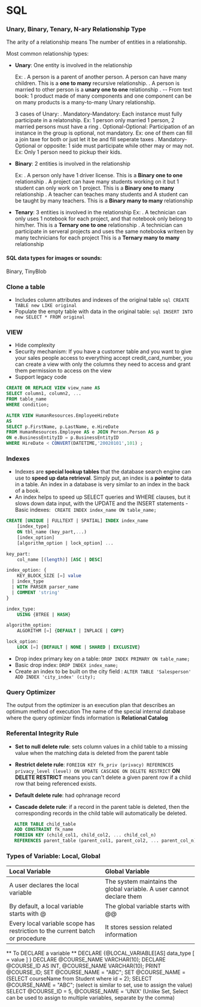 # SQL

### Unary, Binary, Tenary, N-ary Relationship Type

The arity of a relationship means The number of entities in a relationship.

Most common relationship types:

- **Unary**: One entity is involved in the relationship

	Ex: 
	. A person is a parent of another person. A person can have many children. This is a **one to many** recursive relationship. 
	. A person is married to other person is a **unary one to one** relationship
	. -- From text book: 1 product made of many components and one component can be on many products is a many-to-many Unary relationship.

	3 cases of Unary: 
	. Mandatory-Mandatory: Each instance must fully participate in a relatonship. Ex: 1 person only married 1 person, 2 married persons must have a ring
	. Optional-Optional: Participation of an instance in the group is optional, not mandatory. Ex: one of them can fill a join taxe for both or just let it be and fill seperate taxes
	. Mandatory-Optional or opposite: 1 side must participate while other may or may not. Ex: Only 1 person need to pickup their kids.

- **Binary**: 2 entities is involved in the relationship

	Ex:
	. A person only have 1 driver license. This is a **Binary one to one** relationship 
	. A project can have many students working on it but 1 student can only work on 1 project. This is a **Binary one to many** relationship 
	. A teacher can teaches many students and A student can be taught by many teachers. This is a **Binary many to many** relationship 

- **Tenary**: 3 entities is involved in the relationship
	Ex:
	. A technician can only uses 1 notebook for each project, and that notebook only belong to him/her. This is a **Ternary one to one** relationship 
	. A technician can participate in serveral projects and uses the same notebook**s** writeen by many technicians for each project This is a **Ternary many to many** relationship 


#### SQL data types for images or sounds:
Binary, TinyBlob

### Clone a table
- Includes column attributes and indexes of the original table
```sql CREATE TABLE new LIKE original ```
- Populate the empty table with data in the original table:
```sql INSERT INTO new SELECT * FROM original ```

### VIEW
- Hide complexity
- Security mechanism: If you have a customer table and you want to give your sales people access to everything accept credit_card_number, you can create a view with only the columns they need to access and grant them permission to access on the view
- Support legacy code 

```sql
CREATE OR REPLACE VIEW view_name AS
SELECT column1, column2, ...
FROM table_name
WHERE condition;
```

```sql
ALTER VIEW HumanResources.EmployeeHireDate  
AS  
SELECT p.FirstName, p.LastName, e.HireDate  
FROM HumanResources.Employee AS e JOIN Person.Person AS p  
ON e.BusinessEntityID = p.BusinessEntityID  
WHERE HireDate < CONVERT(DATETIME,'20020101',101) ; 
```

### Indexes
- Indexes are **special lookup tables** that the database search engine can use to **speed up data retrieval**. Simply put, an index is a **pointer** to data in a table. An index in a database is very similar to an index in the back of a book.
- An index helps to speed up SELECT queries and WHERE clauses, but it slows down data input, with the UPDATE and the INSERT statements
-Basic indexes: ``` CREATE INDEX index_name ON table_name;```
```sql
CREATE [UNIQUE | FULLTEXT | SPATIAL] INDEX index_name
    [index_type]
    ON tbl_name (key_part,...)
    [index_option]
    [algorithm_option | lock_option] ...

key_part:
    col_name [(length)] [ASC | DESC]

index_option: {
    KEY_BLOCK_SIZE [=] value
  | index_type
  | WITH PARSER parser_name
  | COMMENT 'string'
}

index_type:
    USING {BTREE | HASH}

algorithm_option:
    ALGORITHM [=] {DEFAULT | INPLACE | COPY}

lock_option:
    LOCK [=] {DEFAULT | NONE | SHARED | EXCLUSIVE}
```

  - Drop index primary key on a table: ``` DROP INDEX PRIMARY ON table_name; ```
  - Basic drop index: ``` DROP INDEX index_name; ```
  - Create an index to be built on the city field :
``` ALTER TABLE 'Salesperson' ADD INDEX 'city_index' (city); ```

### Query Optimizer
The output from the optimizer is an execution plan that describes an optimum method of execution
The name of the special internal database where the query optimizer finds information is **Relational Catalog**

### Referental Integrity Rule
- **Set to null delete rule**:
	sets column values in a child table to a missing value when the matching data is deleted from the parent table
- **Restrict delete rule**:
	``` FOREIGN KEY fk_priv (privacy) REFERENCES privacy_level (level) ON UPDATE CASCADE ON DELETE RESTRICT ```
	**ON DELETE RESTRICT** means you can't delete a given parent row if a child row that being referenced exists.

- **Default delete rule**: had ophranage record
- **Cascade delete rule**: if a record in the parent table is deleted, then the corresponding records in the child table will automatically be deleted. 
``` sql
   ALTER TABLE child_table
   ADD CONSTRAINT fk_name
   FOREIGN KEY (child_col1, child_col2, ... child_col_n)
   REFERENCES parent_table (parent_col1, parent_col2, ... parent_col_n)ON DELETE CASCADE;
```

### Types of Variable: Local, Global
| Local Variable | Global Variable |
| :------------ |:--------------- | 
| A user declares the local variable | The system maintains the global variable. A user cannot declare them |
| By default, a local variable starts with @ | The global variable starts with @@ |
| Every local variable scope has restriction to the current batch or procedure | It stores session related information |

** To DECLARE a variable **
DECLARE {@LOCAL_VARIABLE[AS] data_type [ = value ] }
DECLARE @COURSE_NAME VARCHAR(10);
DECLARE @COURSE_ID AS INT, @COURSE_NAME VARCHAR(10);
PRINT @COURSE_ID;
SET @COURSE_NAME = "ABC";
SET @COURSE_NAME = (SELECT courseName from Student where id = 2);
SELECT @COURSE_NAME = "ABC"; (select is similar to set, use to assign the value)
SELECT @COURSE_ID = 5, @COURSE_NAME = 'UNIX' (Unlike Set, Select can be used to assign to multiple variables, separate by the comma)